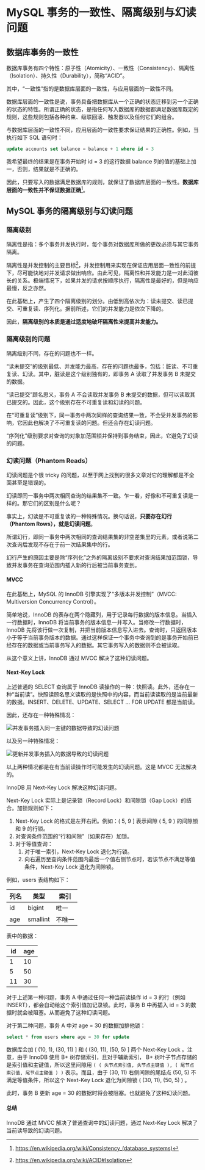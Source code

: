 # MySQL 事务的一致性、隔离级别与幻读问题


## 数据库事务的一致性

数据库事务有四个特性：原子性（Atomicity）、一致性（Consistency）、隔离性（Isolation）、持久性（Durability），简称“ACID”。

其中，“一致性”指的是数据库层面的一致性，与应用层面的一致性不同。

数据库层面的一致性是说，事务具备把数据库从一个正确的状态迁移到另一个正确的状态的特性。所谓正确的状态，是指任何写入数据库的数据都满足数据库既定的规则，这些规则包括各种约束、级联回滚、触发器以及任何它们的组合。

与数据库层面的一致性不同，应用层面的一致性要求保证结果的正确性。例如，当执行如下 SQL 语句时：

```sql
update accounts set balance = balance + 1 where id = 3
```

我希望最终的结果是在事务开始时 id = 3 的这行数据 balance 列的值的基础上加一，否则，结果就是不正确的。

因此，只要写入的数据满足数据库的规则，就保证了数据库层面的一致性。**数据库层面的一致性并不保证数据正确**[^1]。

## MySQL 事务的隔离级别与幻读问题

### 隔离级别

隔离性是指：多个事务并发执行时，每个事务对数据库所做的更改必须与其它事务隔离。

隔离性是并发控制的主要目标[^2]，并发控制用来实现在保证应用层面一致性的前提下，尽可能快地对并发请求做出响应。由此可见，隔离性和并发能力是一对此消彼长的关系。极端情况下，如果并发的请求按顺序执行，隔离性是最好的，但是响应最慢，反之亦然。

在此基础上，产生了四个隔离级别的划分。由低到高依次为：读未提交、读已提交、可重复读、序列化。据前所述，它们的并发能力是依次下降的。

因此，**隔离级别的本质是通过适度地破坏隔离性来提高并发能力。**

### 隔离级别的问题

隔离级别不同，存在的问题也不一样。

“读未提交”的级别最低、并发能力最高，存在的问题也最多，包括：脏读、不可重复读、幻读。其中，脏读是这个级别独有的，即事务 A 读取了并发事务 B 未提交的数据。

“读已提交”顾名思义，事务 A 不会读取并发事务 B 未提交的数据，但可以读取其已提交的。因此，这个级别存在不可重复读和幻读的问题。

在“可重复读”级别下，同一事务中两次同样的查询结果一致，不会受并发事务的影响，它因此也解决了不可重复读的问题。但还会存在幻读问题。

“序列化”级别要求对查询的对象加范围锁并保持到事务结束，因此，它避免了幻读的问题。

### 幻读问题（Phantom Reads）

幻读问题是个很 tricky 的问题，以至于网上找到的很多文章对它的理解都是不全面甚至是错误的。

幻读即同一事务中两次相同查询的结果集不一致。乍一看，好像和不可重复读是一样的。那它们的区别是什么呢？

事实上，幻读是不可重复读的一种特殊情况。换句话说，**只要存在幻行（Phantom Rows），就是幻读问题**。

所谓幻行，即同一事务中两次相同的查询结果集的非空差集里的元素，或者说第二次查询后发现不存在于前一次结果集中的行。

幻行产生的原因主要是除“序列化”之外的隔离级别不要求对查询结果加范围锁，导致并发事务在查询范围内插入新的行后被当前事务查到。

#### MVCC

在此基础上，MySQL 的 InnoDB 引擎实现了“多版本并发控制”（MVCC: Multiversion Concurrency Control）。

简单地说，InnoDB 的表存在两个隐藏列，用于记录每行数据的版本信息。当插入一行数据时，InnoDB 将当前事务的版本信息一并写入。当修改一行数据时，InnoDB 先将该行做一次复制，并把当前版本信息写入进去。查询时，只返回版本小于等于当前事务版本的数据。通过这样保证一个事务中查询到的是事务开始前已经存在的数据或当前事务写入的数据。其它事务写入的数据则不会被读取。

从这个意义上讲，InnoDB 通过 MVCC 解决了这种幻读问题。

#### Next-Key Lock

上述普通的 SELECT 查询属于 InnoDB 读操作的一种：快照读。此外，还存在一种“当前读”。快照读顾名思义读取的是快照中的内容，而当前读读取的是当前最新的数据。INSERT、DELETE、UPDATE、SELECT ... FOR UPDATE 都是当前读。

因此，还存在一种特殊情况：

![并发事务插入同一主键的数据导致的幻读问题](https://www.plantuml.com/plantuml/svg/dP91Inj15CVlyoaUUbWZQzaau26WQ9iA7Wf5Ul4uoRx4mTsPC3jRzIP5gTQqKL4KyQ8WtX8F8j7aspIp9gT-XRx482nuybtUpEFFx__Ucrc83DSc3WF6edKXQrpp4FoQWBpdCMQ42H3iuuDj7FMU3kolgwHnR7Tlx66zrzxkjJk3a-RpnKvoUfVyRjfMj__pdgxsiTDlTGPdpS7rEGkmYj9dGF52W6-RMUYr_r3EZT79_ct_glwlMnS-sBspv7BVdhJ8uFd-sdPF_sx_O8I0COdnib5wI64-Dxp48uJYnzTgZWInKJ8EIwWP6vhDpCoJeW0bh0h9XhRfIaeKOO1b0zDGqIg4E48TmSOQQWHgRWxoJ2g3e4LrpO2gZ8QPzBnFdulP0dYWrKO4GXB5i9IJa4Gob8mQGwU4xmAleWkIXvY1xpo8aSfvbtRlWkChAT39f2Xb5OR2Z9QPQlhzz3UcMLfQf2Z0LDQRpRamKOnhWIXpqg4qUWkSl0CLslKwqddazk7holANnPLLPoB3s08z4lsd_m00 "并发事务插入同一主键的数据导致的幻读问题")

以及另一种特殊情况：

![更新并发事务插入的数据导致的幻读问题](https://www.plantuml.com/plantuml/svg/pPBFJjj04CRl-nGZzP2c2fAJ2Acg14A5la5VO1DFaXNsRcIleOSUeWh4Vo8G0LIWKY9Lt0Y7g8AIjsdM9AU-GcTj2_2XTtpvTdTcV_jz8o-5cWSwyZt6mbKXsppWFhXj0LN7OKmBxI745wFuzDRS_pBTeydlFRFRZxl7PlFdu_UDk7SR7zoOuNYwDQAjkN-O3XzcPpUpmJdpi8dIPK1VUWi-Vod3vEwGj08fBjwvdlRt_uxtUHF1R9_5bpkpgn_cP3YvwpoE1cRS-zFvnWW36OtnkbQ19J6NQrxZ8SBAnwVJ2ZL4Mid8hs70c7rmRcwHEZv03Pj2Cljq_YJN5AA7TGtle14e7w8GWn3MMnWW29VwzJgYXB83d1ozTvXK6Y4GpPO6rKZYlN6SvKyhvIJrLtl9YWrdLN8_MMJLIYhpJggkaW9jrSQrP9PpAoIvqIHQPSRU2hTasQK4N8GrxaL8nzKICKjGI825OevILxulT68W5pngqpWn0uUeKwyBKD3ABsGZi34M2Frg9aRUu4Mr-f_gypoNQ4d_-Zy0 "更新并发事务插入的数据导致的幻读问题")

以上两种情况都是在有当前读操作时可能发生的幻读问题。这是 MVCC 无法解决的。

InnoDB 用 Next-Key Lock 解决这种幻读问题。

Next-Key Lock 实际上是记录锁（Record Lock）和间隙锁（Gap Lock）的结合。加锁规则如下：

1. Next-Key Lock 的格式是左开右闭。例如：( 5, 9 ] 表示间隙 ( 5, 9 ) 的间隙锁和 9 的行锁。
2. 对查询条件范围的“行和间隙”（如果存在）加锁。
3. 对于等值查询：
   1. 对于唯一索引，Next-Key Lock 退化为行锁。
   2. 向右遍历至查询条件范围内最后一个值右侧节点时，若该节点不满足等值条件，Next-Key Lock 退化为间隙锁。

例如，users 表结构如下：

| 列名 | 类型     | 索引   |
| ---- | -------- | ------ |
| id   | bigint   | 唯一   |
| age  | smallint | 不唯一 |

表中的数据：

| id   | age  |
| ---- | ---- |
| 1    | 10   |
| 5    | 50   |
| 11   | 30   |

对于上述第一种问题，事务 A 中通过任何一种当前读操作 id = 3 的行（例如 INSERT），都会自动给这个索引值加记录锁。此时，事务 B 中再插入 id = 3 的数据时就会被阻塞。从而避免了这种幻读问题。

对于第二种问题，事务 A 中对 age = 30 的数据加排他锁：

```sql
select * from users where age = 30 for update
```

数据库会加 ( (10, 1), (30, 11) ] 和 ( (30, 11), (50, 5) ] 两个 Next-Key Lock 。注意，由于 InnoDB 使用 B+ 树存储索引，且对于辅助索引， B+ 树叶子节点存储的是索引值和主键值，所以这里间隙用 `( ( 头节点索引值, 头节点主键值 ), ( 尾节点索引值, 尾节点主键值 ) )` 表示。而且，由于 (30, 11) 右侧间隙的尾结点 (50, 5) 不满足等值条件，所以这个 Next-Key Lock 退化为间隙锁 ( (30, 11), (50, 5) ) 。

此时，事务 B 更新 age = 30 的数据时将会被阻塞。也就避免了这种幻读问题。

#### 总结

InnoDB 通过 MVCC 解决了普通查询中的幻读问题，通过 Next-Key Lock 解决了当前读导致的幻读问题。

[^1]: https://en.wikipedia.org/wiki/Consistency_(database_systems)
[^2]: https://en.wikipedia.org/wiki/ACID#Isolation


